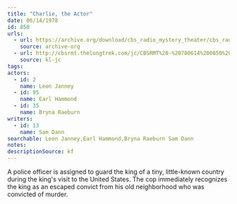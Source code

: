 ```yaml
---
title: "Charlie, the Actor"
date: 06/14/1978
id: 850
urls: 
  - url: https://archive.org/download/cbs_radio_mystery_theater/cbs_radio_mystery_theater-0801-0850.zip/cbs_radio_mystery_theater-0801-0850%2Fcbsrmt_0850_charlie_the_actor.mp3
    source: archive-org
  - url: http://cbsrmt.thelongtrek.com/jc/CBSRMT%20-%20780614%200850%20Charlie%20The%20Actor%20vbr%20fb2_jc.mp3
    source: kl-jc
tags: 
actors:  
  - id: 2
    name: Leon Janney  
  - id: 95
    name: Earl Hammond  
  - id: 35
    name: Bryna Raeburn
writers:  
  - id: 13
    name: Sam Dann
searchable: Leon Janney,Earl Hammond,Bryna Raeburn Sam Dann
notes: 
descriptionSource: kf
---
```

A police officer is assigned to guard the king of a tiny, little-known country during the king's visit to the United States. The cop immediately recognizes the king as an escaped convict from his old neighborhood who was convicted of murder.